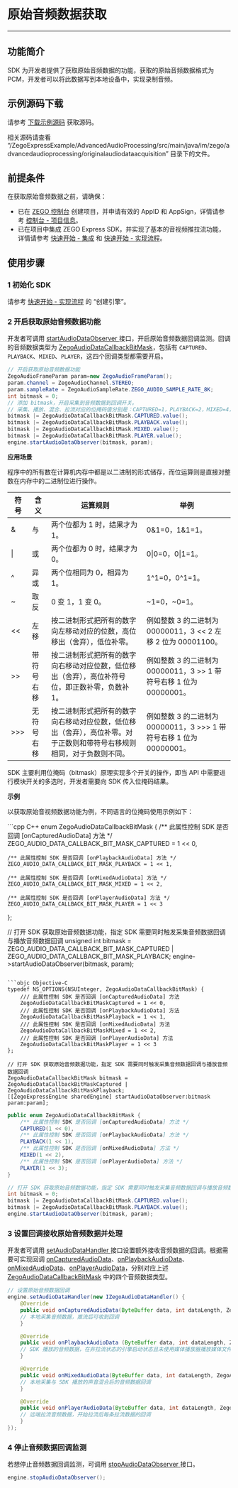 # 原始音频数据获取

- - -

## 功能简介

SDK 为开发者提供了获取原始音频数据的功能，获取的原始音频数据格式为 PCM，开发者可以将此数据写到本地设备中，实现录制音频。

## 示例源码下载

请参考 [下载示例源码](https://doc-zh.zego.im/article/3125) 获取源码。

相关源码请查看 “/ZegoExpressExample/AdvancedAudioProcessing/src/main/java/im/zego/advancedaudioprocessing/originalaudiodataacquisition” 目录下的文件。

## 前提条件

在获取原始音频数据之前，请确保：

- 已在 [ZEGO 控制台](https://console.zego.im) 创建项目，并申请有效的 AppID 和 AppSign，详情请参考 [控制台 - 项目信息](/console/project-info)。
- 已在项目中集成 ZEGO Express SDK，并实现了基本的音视频推拉流功能，详情请参考 [快速开始 - 集成](https://doc-zh.zego.im/article/195) 和 [快速开始 - 实现流程](https://doc-zh.zego.im/article/7627)。



## 使用步骤

### 1 初始化 SDK

请参考 [快速开始 - 实现流程](https://doc-zh.zego.im/article/7627#CreateEngine) 的 “创建引擎”。

### 2 开启获取原始音频数据功能

开发者可调用 [startAudioDataObserver ](https://doc-zh.zego.im/article/api?doc=Express_Video_SDK_API~java_android~class~ZegoExpressEngine#start-audio-data-observer) 接口，开启原始音频数据回调监测。回调的音频数据类型为 [ZegoAudioDataCallbackBitMask](https://doc-zh.zego.im/article/api?doc=Express_Video_SDK_API~java_android~enum~ZegoAudioDataCallbackBitMask)，包括有 `CAPTURED`、`PLAYBACK`、`MIXED`、`PLAYER`，这四个回调类型都需要开启。

```java
// 开启获取原始音频数据功能
ZegoAudioFrameParam param=new ZegoAudioFrameParam();
param.channel = ZegoAudioChannel.STEREO;
param.sampleRate = ZegoAudioSampleRate.ZEGO_AUDIO_SAMPLE_RATE_8K;
int bitmask = 0;
// 添加 bitmask，开启采集到音频数据到回调开关。
// 采集、播放、混合、拉流对应的位掩码值分别是：CAPTURED=1，PLAYBACK=2，MIXED=4，PLAYER=8，bitmask 最终得到的值为 15，表示会同时触发采集、播放、混合、拉流的原始数据回调。
bitmask |= ZegoAudioDataCallbackBitMask.CAPTURED.value();
bitmask |= ZegoAudioDataCallbackBitMask.PLAYBACK.value();
bitmask |= ZegoAudioDataCallbackBitMask.MIXED.value();
bitmask |= ZegoAudioDataCallbackBitMask.PLAYER.value();
engine.startAudioDataObserver(bitmask, param);
```
<Accordion title="位掩码的使用" defaultOpen="false">


**应用场景**

程序中的所有数在计算机内存中都是以二进制的形式储存，而位运算则是直接对整数在内存中的二进制位进行操作。

| 符号   | 含义         | 运算规则                                                                 | 举例                                                         |
| ------ | ------------ | ------------------------------------------------------------------------ | ------------------------------------------------------------ |
| &      | 与           | 两个位都为 1 时，结果才为 1。                                            | 0&1=0，1&1=1。                                               |
| \|     | 或           | 两个位都为 0 时，结果才为 0。                                            | 0\|0=0，0\|1=1。                                             |
| ^      | 异或         | 两个位相同为 0，相异为 1。                                               | 1^1=0，0^1=1。                                               |
| ~      | 取反         | 0 变 1，1 变 0。                                                        | ~1=0，~0=1。                                                 |
| \<\<     | 左移         | 按二进制形式把所有的数字向左移动对应的位数，高位移出（舍弃），低位补零。 | 例如整数 3 的二进制为 00000011，3 \<\< 2 左移 2 位为 00001100。 |
| \>\>     | 带符号右移   | 按二进制形式把所有的数字向右移动对应位数，低位移出（舍弃），高位补符号位，即正数补零，负数补 1。 | 例如整数 3 的二进制为 00000011，3 \>\> 1 带符号右移 1 位为 00000001。 |
| \>\>\>    | 无符号右移   | 按二进制形式把所有的数字向右移动对应位数，低位移出（舍弃），高位补零。对于正数则和带符号右移规则相同，对于负数则不同。 | 例如整数 3 的二进制为 00000011，3 \>\>\> 1 带符号右移 1 位为 00000001。 |

SDK 主要利用位掩码（bitmask）原理实现多个开关的操作，即当 API 中需要进行模块开关的多选时，开发者需要向 SDK 传入位掩码结果。

**示例**

以获取原始音视频数据功能为例，不同语言的位掩码使用示例如下：

<CodeGroup>
```cpp C++
enum ZegoAudioDataCallbackBitMask
{
    /** 此属性控制 SDK 是否回调 [onCapturedAudioData] 方法 */
    ZEGO_AUDIO_DATA_CALLBACK_BIT_MASK_CAPTURED = 1 << 0,

    /** 此属性控制 SDK 是否回调 [onPlaybackAudioData] 方法 */
    ZEGO_AUDIO_DATA_CALLBACK_BIT_MASK_PLAYBACK = 1 << 1,

    /** 此属性控制 SDK 是否回调 [onMixedAudioData] 方法 */
    ZEGO_AUDIO_DATA_CALLBACK_BIT_MASK_MIXED = 1 << 2,

    /** 此属性控制 SDK 是否回调 [onPlayerAudioData] 方法 */
    ZEGO_AUDIO_DATA_CALLBACK_BIT_MASK_PLAYER = 1 << 3
};

// 打开 SDK 获取原始音频数据功能，指定 SDK 需要同时触发采集音频数据回调与播放音频数据回调
unsigned int bitmask = ZEGO_AUDIO_DATA_CALLBACK_BIT_MASK_CAPTURED | ZEGO_AUDIO_DATA_CALLBACK_BIT_MASK_PLAYBACK;
engine->startAudioDataObserver(bitmask, param);
```

```objc Objective-C
typedef NS_OPTIONS(NSUInteger, ZegoAudioDataCallbackBitMask) {
    /// 此属性控制 SDK 是否回调 [onCapturedAudioData] 方法
    ZegoAudioDataCallbackBitMaskCaptured = 1 << 0,
    /// 此属性控制 SDK 是否回调 [onPlaybackAudioData] 方法
    ZegoAudioDataCallbackBitMaskPlayback = 1 << 1,
    /// 此属性控制 SDK 是否回调 [onMixedAudioData] 方法
    ZegoAudioDataCallbackBitMaskMixed = 1 << 2,
    /// 此属性控制 SDK 是否回调 [onPlayerAudioData] 方法
    ZegoAudioDataCallbackBitMaskPlayer = 1 << 3
};

// 打开 SDK 获取原始音频数据功能，指定 SDK 需要同时触发采集音频数据回调与播放音频数据回调
ZegoAudioDataCallbackBitMask bitmask = ZegoAudioDataCallbackBitMaskCaptured | ZegoAudioDataCallbackBitMaskPlayback;
[[ZegoExpressEngine sharedEngine] startAudioDataObserver:bitmask param:param];
```

```java Java
public enum ZegoAudioDataCallbackBitMask {
    /** 此属性控制 SDK 是否回调 [onCapturedAudioData] 方法 */
    CAPTURED(1 << 0),
    /** 此属性控制 SDK 是否回调 [onPlaybackAudioData] 方法 */
    PLAYBACK(1 << 1),
    /** 此属性控制 SDK 是否回调 [onMixedAudioData] 方法 */
    MIXED(1 << 2),
    /** 此属性控制 SDK 是否回调 [onPlayerAudioData] 方法 */
    PLAYER(1 << 3);
}

// 打开 SDK 获取原始音频数据功能，指定 SDK 需要同时触发采集音频数据回调与播放音频数据回调
int bitmask = 0;
bitmask |= ZegoAudioDataCallbackBitMask.CAPTURED.value();
bitmask |= ZegoAudioDataCallbackBitMask.PLAYBACK.value();
engine.startAudioDataObserver(bitmask, param);
```
</CodeGroup>


</Accordion>
<Content />

### 3 设置回调接收原始音频数据并处理

开发者可调用 [setAudioDataHandler ](https://doc-zh.zego.im/article/api?doc=Express_Video_SDK_API~java_android~class~ZegoExpressEngine#set-audio-data-handler) 接口设置额外接收音频数据的回调。根据需要可实现回调 [onCapturedAudioData](https://doc-zh.zego.im/article/api?doc=Express_Video_SDK_API~java_android~class~IZegoAudioDataHandler#on-captured-audio-data)、[onPlaybackAudioData](https://doc-zh.zego.im/article/api?doc=Express_Video_SDK_API~java_android~class~IZegoAudioDataHandler#on-playback-audio-data)、[onMixedAudioData](https://doc-zh.zego.im/article/api?doc=Express_Video_SDK_API~java_android~class~IZegoAudioDataHandler#on-mixed-audio-data)、[onPlayerAudioData](https://doc-zh.zego.im/article/api?doc=Express_Video_SDK_API~java_android~class~IZegoAudioDataHandler#on-player-audio-data)，分别对应上述 [ZegoAudioDataCallbackBitMask](https://doc-zh.zego.im/article/api?doc=Express_Video_SDK_API~java_android~enum~ZegoAudioDataCallbackBitMask) 中的四个音频数据类型。

```java
// 设置原始音频数据回调
engine.setAudioDataHandler(new IZegoAudioDataHandler() {
	@Override
	public void onCapturedAudioData(ByteBuffer data, int dataLength, ZegoAudioFrameParam param) {
	// 本地采集音频数据，推流后可收到回调
	}

	@Override
	public void onPlaybackAudioData (ByteBuffer data, int dataLength, ZegoAudioFrameParam param) {
	// SDK 播放的音频数据，在非拉流状态的引擎启动状态且未使用媒体播放器播放媒体文件状态时，回调的音频数据是静音的音频数据
	}

	@Override
	public void onMixedAudioData(ByteBuffer data, int dataLength, ZegoAudioFrameParam param) {
	// 本地采集与 SDK 播放的声音混合后的音频数据回调
	}

	@Override
	public void onPlayerAudioData(ByteBuffer data, int dataLength, ZegoAudioFrameParam param, String streamID) {
	// 远端拉流音频数据，开始拉流后每条拉流数据的回调
	}
});
```

### 4 停止音频数据回调监测



若想停止音频数据回调监测，可调用 [stopAudioDataObserver ](https://doc-zh.zego.im/article/api?doc=Express_Video_SDK_API~java_android~class~ZegoExpressEngine#stop-audio-data-observer) 接口。

```java
engine.stopAudioDataObserver();
```

